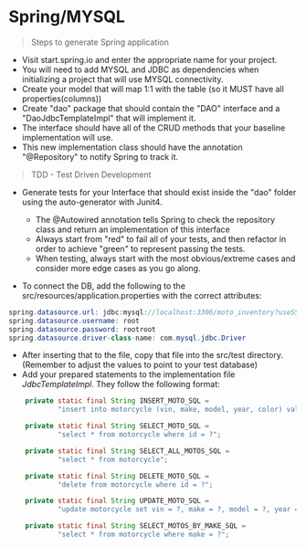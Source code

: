 # Spring/MYSQL 

> Steps to generate Spring application 
- Visit start.spring.io and enter the appropriate name for your project.
- You will need to add MYSQL and JDBC as dependencies when initializing a project that will use MYSQL connectivity.
- Create your model that will map 1:1 with the table (so it MUST have all properties(columns))
- Create "dao" package that should contain the "DAO" interface and a "DaoJdbcTemplateImpl" that will implement it.
- The interface should have all of the CRUD methods that your baseline implementation will use.
- This new implementation class should have the annotation "@Repository" to notify Spring to track it.
>TDD - Test Driven Development
- Generate tests for your Interface that should exist inside the "dao" folder using the auto-generator with Junit4.
    - The @Autowired annotation tells Spring to check the repository class and return an 
      implementation of this interface
    - Always start from "red" to fail all of your tests, and then refactor in order to achieve "green" to represent 
      passing the tests.
    - When testing, always start with the most obvious/extreme cases and consider more edge cases as you go along.
    
 - To connect the DB, add the following to the src/resources/application.properties with the correct attributes:
 ``` java
 spring.datasource.url: jdbc:mysql://localhost:3306/moto_inventory?useSSL=false
 spring.datasource.username: root
 spring.datasource.password: rootroot
 spring.datasource.driver-class-name: com.mysql.jdbc.Driver
 ```
- After inserting that to the file, copy that file into the src/test directory.(Remember to adjust the values to point 
    to your test database)
- Add your prepared statements to the implementation file *JdbcTemplateImpl*. They follow the following format: 
``` java
    private static final String INSERT_MOTO_SQL =
            "insert into motorcycle (vin, make, model, year, color) values (?, ?, ?, ?, ?)";

    private static final String SELECT_MOTO_SQL =
            "select * from motorcycle where id = ?";

    private static final String SELECT_ALL_MOTOS_SQL =
            "select * from motorcycle";

    private static final String DELETE_MOTO_SQL =
            "delete from motorcycle where id = ?";

    private static final String UPDATE_MOTO_SQL =
            "update motorcycle set vin = ?, make = ?, model = ?, year = ?, color = ? where id = ?";

    private static final String SELECT_MOTOS_BY_MAKE_SQL =
            "select * from motorcycle where make = ?";
```




